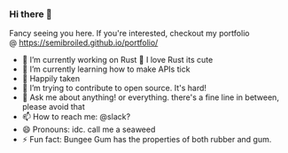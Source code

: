 ### Hi there 👋
Fancy seeing you here. If you're interested, checkout my portfolio @ https://semibroiled.github.io/portfolio/

- 🔭 I’m currently working on Rust 🦀 I love Rust its cute
- 🌱 I’m currently learning how to make APIs tick
- 👯 Happily taken
- 🤔 I’m trying to contribute to open source. It's hard! 
- 💬 Ask me about anything! or everything. there's a fine line in between, please avoid that
- 📫 How to reach me: @slack? 
- 😄 Pronouns: idc. call me a seaweed
- ⚡ Fun fact: Bungee Gum has the properties of both rubber and gum. 


